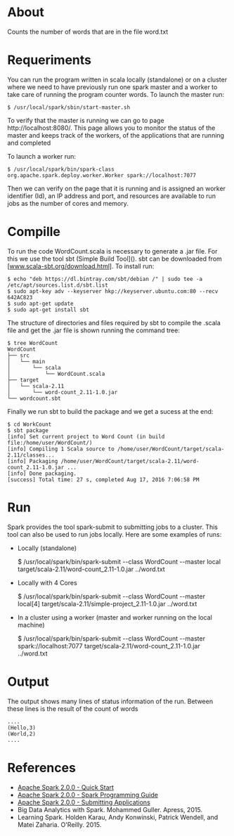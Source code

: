 # About

Counts the number of words that are in the file word.txt

# Requeriments

You can run the program written in scala locally (standalone) or on a cluster where we need to have previously run one spark master and a worker to take care of running the program counter words. 
To launch the master run:

	$ /usr/local/spark/sbin/start-master.sh

To verify that the master is running we can go to page http://localhost:8080/. This page allows you to monitor the status of the master and keeps track of the workers, of the applications that are running and completed

To launch a worker run:
 
	$ /usr/local/spark/bin/spark-class org.apache.spark.deploy.worker.Worker spark://localhost:7077

Then we can verify on the page that it is running and is assigned an worker identifier (Id), an IP address and port, and resources are available to run jobs as the number of cores and memory.

# Compille

To run the code WordCount.scala is necessary to generate a .jar file. For this we use the tool sbt (Simple Build Tool](). sbt can be downloaded from [www.scala-sbt.org/download.html]. To install run:

	$ echo "deb https://dl.bintray.com/sbt/debian /" | sudo tee -a /etc/apt/sources.list.d/sbt.list
	$ sudo apt-key adv --keyserver hkp://keyserver.ubuntu.com:80 --recv 642AC823
	$ sudo apt-get update
	$ sudo apt-get install sbt

The structure of directories and files required by sbt to compile the .scala file and get the .jar file is shown running the command tree:

	$ tree WordCount
	WordCount
	├── src
	│   └── main
	│       └── scala
	│           └── WordCount.scala
	├── target
	│   └── scala-2.11
	│       └── word-count_2.11-1.0.jar
	└── wordcount.sbt  

Finally we run sbt to build the package and we get a sucess at the end:

	$ cd WorkCount
	$ sbt package
	[info] Set current project to Word Count (in build file:/home/user/WordCount/)
	[info] Compiling 1 Scala source to /home/user/WordCount/target/scala-2.11/classes...
	[info] Packaging /home/user/WordCount/target/scala-2.11/word-count_2.11-1.0.jar ...
	[info] Done packaging.
	[success] Total time: 27 s, completed Aug 17, 2016 7:06:58 PM

# Run

Spark provides the tool spark-submit to submitting jobs to a cluster. This tool can also be used to run jobs locally. Here are some examples of runs:

 * Locally (standalone)

	$ /usr/local/spark/bin/spark-submit --class WordCount --master local target/scala-2.11/word-count_2.11-1.0.jar ../word.txt

 * Locally with 4 Cores 

	$ /usr/local/spark/bin/spark-submit --class WordCount --master local[4] target/scala-2.11/simple-project_2.11-1.0.jar ../word.txt

 * In a cluster using a worker (master and worker running on the local machine) 
	
	$ /usr/local/spark/bin/spark-submit --class WordCount --master spark://localhost:7077 target/scala-2.11/word-count_2.11-1.0.jar ../word.txt

# Output

The output shows many lines of status information of the run. Between these lines is the result of the count of words

	....
	(Hello,3)
	(World,2)
	....

# References

 * [Apache Spark 2.0.0 - Quick Start](http://spark.apache.org/docs/latest/quick-start.html)
 * [Apache Spark 2.0.0 - Spark Programming Guide](http://spark.apache.org/docs/latest/programming-guide.html)
 * [Apache Spark 2.0.0 - Submitting Applications](http://spark.apache.org/docs/latest/submitting-applications.html)
 * Big Data Analytics with Spark. Mohammed Guller. Apress, 2015.
 * Learning Spark. Holden Karau, Andy Konwinski, Patrick Wendell, and Matei Zaharia. O'Reilly. 2015.

